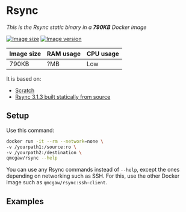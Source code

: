 # Rsync

*This is the Rsync static binary in a **790KB** Docker image*

[![Image size](https://images.microbadger.com/badges/image/qmcgaw/rsync.svg)](https://microbadger.com/images/qmcgaw/rsync)
[![Image version](https://images.microbadger.com/badges/version/qmcgaw/rsync.svg)](https://microbadger.com/images/qmcgaw/rsync)

| Image size | RAM usage | CPU usage |
| --- | --- | --- |
| 790KB | ?MB | Low |

It is based on:

- [Scratch](https://hub.docker.com/_/scratch/)
- [Rsync 3.1.3 built statically from source](https://rsync.samba.org)

## Setup

Use this command:

```sh
docker run -it --rm --network=none \
-v /yourpath1:/source:ro \
-v /yourpath2:/destination \
qmcgaw/rsync --help
```

You can use any Rsync commands instead of `--help`, except the ones depending on networking such as SSH. For this, use the other Docker image such as `qmcgaw/rsync:ssh-client`.

## Examples
